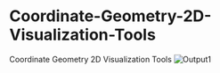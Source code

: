 # Coordinate-Geometry-2D-Visualization-Tools
Coordinate Geometry 2D  Visualization Tools
![Output1](https://github.com/JoyBiswasgithub/ESRGAN/assets/138972138/e80eeaab-fb40-4db4-99da-5701b7d853c9)
